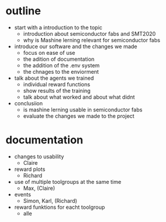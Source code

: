 # outline

- start with a introduction to the topic 
    - introduction about semiconductor fabs and SMT2020
    - why is Mashine lerning relevant for semiconductor fabs
- introduce our software and the changes we made 
    - focus on ease of use
    - the adition of documentation 
    - the addition of the .env system 
    - the chnages to the enviorment 
- talk about the agents we trained 
    - individual reward functions 
    - show results of the training 
    - talk about what worked and about what didnt 
- conclusiion
    - is mashine lerning usable in semiconductor fabs 
    - evaluate the changes we made to the project 


# documentation 

- changes to usability 
    - Claire 
- reward plots 
    - Richard 
- use of multiple toolgroups at the same time 
    - Max, (Claire)
- events 
    - Simon, Karl, (Richard) 
- reward funktions for eacht toolgroup 
    - alle
